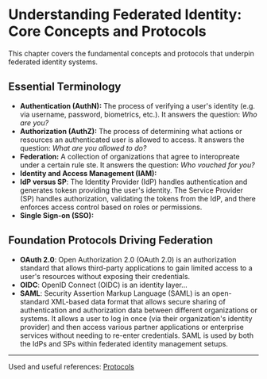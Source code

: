 # Understanding Federated Identity: Core Concepts and Protocols

This chapter covers the fundamental concepts and protocols that underpin federated identity systems.

## Essential Terminology
- **Authentication (AuthN):** The process of verifying a user's identity (e.g. via username, password, biometrics, etc.). It answers the question: _Who are you?_
- **Authorization (AuthZ):** The process of determining what actions or resources an authenticated user is allowed to access. It answers the question: _What are you allowed to do?_
- **Federation:** A collection of organizations that agree to interopreate under a certain rule ste. It answers the question: _Who vouched for you?_
- **Identity and Access Management (IAM):**
- **IdP versus SP**: The Identity Provider (IdP) handles authentication and generates tokesn providing the user's identity. The Service Provider (SP) handles authorization, validating the tokens from the IdP, and there enforces access control based on roles or permissions.
- **Single Sign-on (SSO):** 


## Foundation Protocols Driving Federation
  - **OAuth 2.0**: Open Authorization 2.0 (OAuth 2.0) is an authorization standard that allows third-party applications to gain limited access to a user's resources without exposing their credentials.
  - **OIDC**: OpenID Connect (OIDC) is an identity layer...
  - **SAML**: Security Assertion Markup Language (SAML) is an open-standard XML-based data format that allows secure sharing of authentication and authorization data between different organizations or systems. It allows a user to log in once (via their organization's identity provider) and then access various partner applications or enterprise services without needing to re-enter credentials. SAML is used by both the IdPs and SPs within federated identity management setups. 

---
Used and useful references: [Protocols](https://auth0.com/docs/authenticate/protocols)

